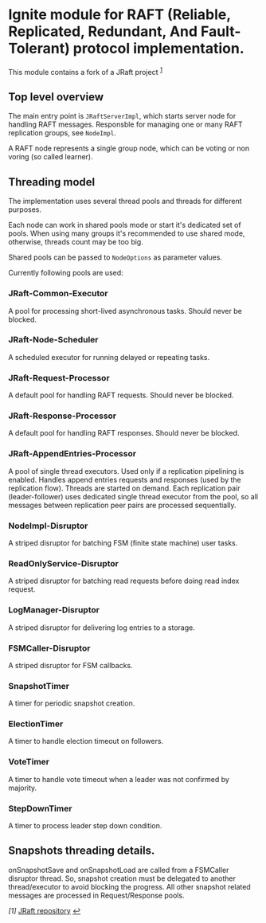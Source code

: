 # Ignite module for RAFT (Reliable, Replicated, Redundant, And Fault-Tolerant) protocol implementation.

This module contains a fork of a JRaft project <sup id="a1">[1](#f1)</sup>

## Top level overview

The main entry point is `JRaftServerImpl`, which starts server node for handling RAFT messages.
Responsble for managing one or many RAFT replication groups, see `NodeImpl`.

A RAFT node represents a single group node, which can be voting or non voring (so called learner).

## Threading model

The implementation uses several thread pools and threads for different purposes.

Each node can work in shared pools mode or start it's dedicated set of pools.
When using many groups it's recommended to use shared mode, otherwise, threads count may be too big.

Shared pools can be passed to `NodeOptions` as parameter values.

Currently following pools are used:

### JRaft-Common-Executor
A pool for processing short-lived asynchronous tasks.
Should never be blocked.

### JRaft-Node-Scheduler
A scheduled executor for running delayed or repeating tasks.

### JRaft-Request-Processor
A default pool for handling RAFT requests.
Should never be blocked.

### JRaft-Response-Processor
A default pool for handling RAFT responses.
Should never be blocked.

### JRaft-AppendEntries-Processor
A pool of single thread executors.
Used only if a replication pipelining is enabled. 
Handles append entries requests and responses (used by the replication flow). 
Threads are started on demand.
Each replication pair (leader-follower) uses dedicated single thread executor from the pool, so all messages 
between replication peer pairs are processed sequentially.

### NodeImpl-Disruptor
A striped disruptor for batching FSM (finite state machine) user tasks.

### ReadOnlyService-Disruptor
A striped disruptor for batching read requests before doing read index request.

### LogManager-Disruptor
A striped disruptor for delivering log entries to a storage.

### FSMCaller-Disruptor
A striped disruptor for FSM callbacks.

### SnapshotTimer
A timer for periodic snapshot creation.

### ElectionTimer
A timer to handle election timeout on followers.

### VoteTimer
A timer to handle vote timeout when a leader was not confirmed by majority.

### StepDownTimer
A timer to process leader step down condition.

## Snapshots threading details.

onSnapshotSave and onSnapshotLoad are called from a FSMCaller disruptor thread. 
So, snapshot creation must be delegated to another thread/executor to avoid blocking the progress.
All other snapshot related messages are processed in Request/Response pools.

<em id="f1">[1]</em> <a href="https://github.com/sofastack/sofa-jraft">JRaft repository</a> [↩](#a1)<br/>